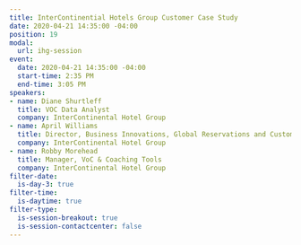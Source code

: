```yaml
---
title: InterContinential Hotels Group Customer Case Study
date: 2020-04-21 14:35:00 -04:00
position: 19
modal:
  url: ihg-session
event:
  date: 2020-04-21 14:35:00 -04:00
  start-time: 2:35 PM
  end-time: 3:05 PM
speakers:
- name: Diane Shurtleff
  title: VOC Data Analyst
  company: InterContinental Hotel Group
- name: April Williams
  title: Director, Business Innovations, Global Reservations and Customer Care 
  company: InterContinental Hotel Group
- name: Robby Morehead
  title: Manager, VoC & Coaching Tools 
  company: InterContinental Hotel Group
filter-date:
  is-day-3: true
filter-time:
  is-daytime: true
filter-type:
  is-session-breakout: true
  is-session-contactcenter: false
---
```


